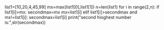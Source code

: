 list1=[10,20,4,45,99]
mx=max(list1[0],list1[1])
n=len(list1)
for i in range(2,n):
    if list1[i]>mx:
        secondmax=mx
        mx=list1[i]
    elif list1[i]>secondmax and mx!=list1[i]:
        secondmax=list1[i]
        print("second hioghest number is:",str(secondmax))
        
